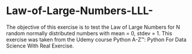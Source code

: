 # Law-of-Large-Numbers-LLL-
The objective of this exercise is to test the Law of Large Numbers for N random normally distributed numbers with mean = 0, stdev = 1.
This exercise was taken from the Udemy course Python A-Z™: Python For Data Science With Real Exercise. 

